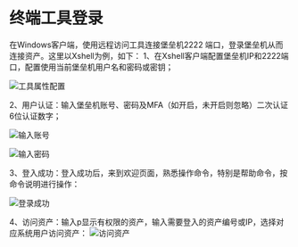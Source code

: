 # 终端工具登录

在Windows客户端，使用远程访问工具连接堡垒机2222 端口，登录堡垒机从而连接资产。这里以Xshell为例，如下：
1、在Xshell客户端配置堡垒机IP和2222端口，配置使用当前堡垒机用户名和密码或密钥；

![工具属性配置](../../img/user_login_terminal-login-tools-config.jpg)

2、用户认证：输入堡垒机账号、密码及MFA（如开启，未开启则忽略）二次认证6位认证数字；

![输入账号](../../img/user_login_terminal-login-tools-account.jpg)

![输入密码](../../img/user_login_terminal-login-tools-password.jpg)

3、登入成功：登入成功后，来到欢迎页面，熟悉操作命令，特别是帮助命令，按命令说明进行操作：

![登录成功](../../img/user_login_terminal-login-tools-loginsuccess.jpg)

4、访问资产：输入p显示有权限的资产，输入需要登入的资产编号或IP，选择对应系统用户访问资产：
![访问资产](../../img/user_login_terminal-login-tools-listassets.jpg)